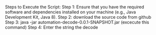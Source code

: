Steps to Execute the Script:
Step 1: Ensure that you have the required software and dependencies installed on your machine (e.g., Java Development Kit, Java 8).
Step 2: download the source code from github
Step 3: java -jar automation-decode-0.0.1-SNAPSHOT.jar (excecute this command)
Step 4: Enter the string the decode